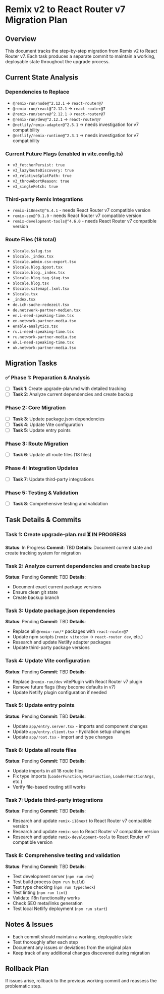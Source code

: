 # Remix v2 to React Router v7 Migration Plan

## Overview
This document tracks the step-by-step migration from Remix v2 to React Router v7. Each task produces a separate commit to maintain a working, deployable state throughout the upgrade process.

## Current State Analysis

### Dependencies to Replace
- `@remix-run/node@^2.12.1` → `react-router@7`
- `@remix-run/react@^2.12.1` → `react-router@7` 
- `@remix-run/serve@^2.12.1` → `react-router@7`
- `@remix-run/dev@^2.12.1` → `react-router@7`
- `@netlify/remix-adapter@^2.5.1` → needs investigation for v7 compatibility
- `@netlify/remix-runtime@^2.3.1` → needs investigation for v7 compatibility

### Current Future Flags (enabled in vite.config.ts)
- `v3_fetcherPersist: true`
- `v3_lazyRouteDiscovery: true` 
- `v3_relativeSplatPath: true`
- `v3_throwAbortReason: true`
- `v3_singleFetch: true`

### Third-party Remix Integrations
- `remix-i18next@^6.4.1` - needs React Router v7 compatible version
- `remix-seo@^0.1.0` - needs React Router v7 compatible version  
- `remix-development-tools@^4.6.0` - needs React Router v7 compatible version

### Route Files (18 total)
- `$locale.$slug.tsx`
- `$locale._index.tsx`
- `$locale.admin.csv-export.tsx`
- `$locale.blog.$post.tsx`
- `$locale.blog._index.tsx`
- `$locale.blog.tag.$tag.tsx`
- `$locale.blog.tsx`
- `$locale.sitemap[.]xml.tsx`
- `$locale.tsx`
- `_index.tsx`
- `de.ich-suche-redezeit.tsx`
- `de.netzwerk-partner-medien.tsx`
- `en.i-need-speaking-time.tsx`
- `en.network-partner-media.tsx`
- `enable-analytics.tsx`
- `ru.i-need-speaking-time.tsx`
- `ru.network-partner-media.tsx`
- `uk.i-need-speaking-time.tsx`
- `uk.network-partner-media.tsx`

## Migration Tasks

### ✅ Phase 1: Preparation & Analysis
- [ ] **Task 1**: Create upgrade-plan.md with detailed tracking
- [ ] **Task 2**: Analyze current dependencies and create backup

### Phase 2: Core Migration  
- [ ] **Task 3**: Update package.json dependencies
- [ ] **Task 4**: Update Vite configuration
- [ ] **Task 5**: Update entry points

### Phase 3: Route Migration
- [ ] **Task 6**: Update all route files (18 files)

### Phase 4: Integration Updates
- [ ] **Task 7**: Update third-party integrations

### Phase 5: Testing & Validation
- [ ] **Task 8**: Comprehensive testing and validation

## Task Details & Commits

### Task 1: Create upgrade-plan.md ⏳ IN PROGRESS
**Status**: In Progress
**Commit**: TBD
**Details**: Document current state and create tracking system for migration

### Task 2: Analyze current dependencies and create backup
**Status**: Pending
**Commit**: TBD
**Details**: 
- Document exact current package versions
- Ensure clean git state
- Create backup branch

### Task 3: Update package.json dependencies
**Status**: Pending
**Commit**: TBD
**Details**:
- Replace all `@remix-run/*` packages with `react-router@7`
- Update npm scripts (`remix vite:dev` → `react-router dev`, etc.)
- Research and update Netlify adapter packages
- Update third-party package versions

### Task 4: Update Vite configuration
**Status**: Pending
**Commit**: TBD
**Details**:
- Replace `@remix-run/dev` vitePlugin with React Router v7 plugin
- Remove future flags (they become defaults in v7)
- Update Netlify plugin configuration if needed

### Task 5: Update entry points
**Status**: Pending
**Commit**: TBD
**Details**:
- Update `app/entry.server.tsx` - imports and component changes
- Update `app/entry.client.tsx` - hydration setup changes
- Update `app/root.tsx` - import and type changes

### Task 6: Update all route files
**Status**: Pending
**Commit**: TBD
**Details**:
- Update imports in all 18 route files
- Fix type imports (`LoaderFunction`, `MetaFunction`, `LoaderFunctionArgs`, etc.)
- Verify file-based routing still works

### Task 7: Update third-party integrations
**Status**: Pending
**Commit**: TBD
**Details**:
- Research and update `remix-i18next` to React Router v7 compatible version
- Research and update `remix-seo` to React Router v7 compatible version
- Research and update `remix-development-tools` to React Router v7 compatible version

### Task 8: Comprehensive testing and validation
**Status**: Pending
**Commit**: TBD
**Details**:
- Test development server (`npm run dev`)
- Test build process (`npm run build`)
- Test type checking (`npm run typecheck`)
- Test linting (`npm run lint`)
- Validate i18n functionality works
- Check SEO meta/links generation
- Test local Netlify deployment (`npm run start`)

## Notes & Issues
- Each commit should maintain a working, deployable state
- Test thoroughly after each step
- Document any issues or deviations from the original plan
- Keep track of any additional changes discovered during migration

## Rollback Plan
If issues arise, rollback to the previous working commit and reassess the problematic step.